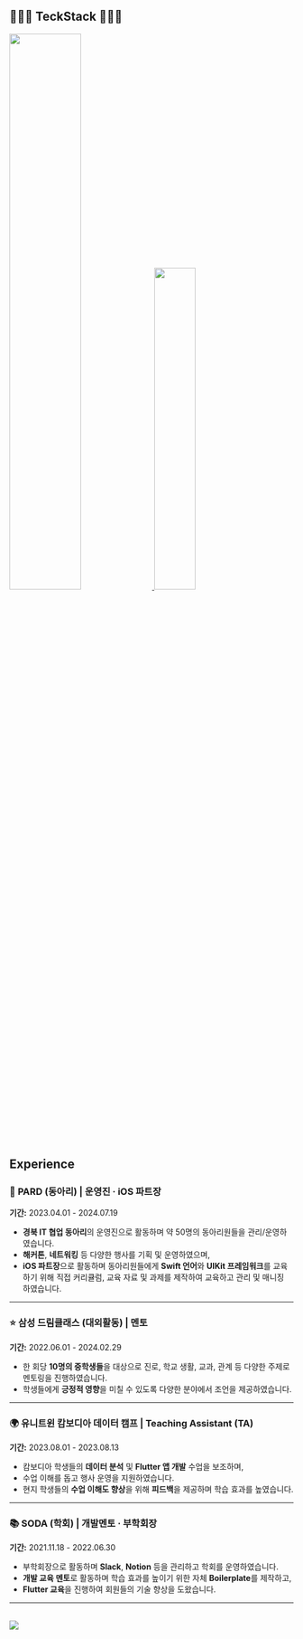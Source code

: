 <h2> 👩🏻‍💻 TeckStack 👩🏻‍💻</h2>

<a href="https://github.com/anuraghazra/github-readme-stats">
  <img src="https://github-readme-stats.vercel.app/api?username=haram22&show_icons=true&theme=material-palenight&hide_border=true&bg_color=20232a&icon_color=E3E3E3A8&text_color=fff&title_color=918FE0&count_private=true" width=50.2% />
</a>
<a href="https://github.com/haram22/github-stats">
<img src="https://github-readme-stats.vercel.app/api/top-langs/?username=haram22&layout=compact&theme=material-palenight&hide_border=true&bg_color=20232a&icon_color=E3E3E3A8&text_color=fff&title_color=918FE0&count_private=true" width=38.2% />
  
</a>
<a href="https://github.com/ashutosh00710/github-readme-activity-graph">
</a>
<br>


## Experience
### 🌊 **PARD (동아리)** | 운영진 · iOS 파트장  
**기간:** 2023.04.01 - 2024.07.19  
- **경북 IT 협업 동아리**의 운영진으로 활동하며 약 50명의 동아리원들을 관리/운영하였습니다.  
- **해커톤**, **네트워킹** 등 다양한 행사를 기획 및 운영하였으며,  
- **iOS 파트장**으로 활동하며 동아리원들에게 **Swift 언어**와 **UIKit 프레임워크**를 교육하기 위해 직접 커리큘럼, 교육 자료 및 과제를 제작하여 교육하고 관리 및 매니징 하였습니다.

---

### :star: **삼성 드림클래스 (대외활동)** | 멘토  
**기간:** 2022.06.01 - 2024.02.29  
- 한 회당 **10명의 중학생들**을 대상으로 진로, 학교 생활, 교과, 관계 등 다양한 주제로 멘토링을 진행하였습니다.  
- 학생들에게 **긍정적 영향**을 미칠 수 있도록 다양한 분야에서 조언을 제공하였습니다.

---

### :earth_africa: **유니트윈 캄보디아 데이터 캠프** | Teaching Assistant (TA)  
**기간:** 2023.08.01 - 2023.08.13  
- 캄보디아 학생들의 **데이터 분석** 및 **Flutter 앱 개발** 수업을 보조하며,  
- 수업 이해를 돕고 행사 운영을 지원하였습니다.  
- 현지 학생들의 **수업 이해도 향상**을 위해 **피드백**을 제공하며 학습 효과를 높였습니다.

---

### :books: **SODA (학회)** | 개발멘토 · 부학회장  
**기간:** 2021.11.18 - 2022.06.30  
- 부학회장으로 활동하며 **Slack**, **Notion** 등을 관리하고 학회를 운영하였습니다.  
- **개발 교육 멘토**로 활동하며 학습 효과를 높이기 위한 자체 **Boilerplate**를 제작하고,  
- **Flutter 교육**을 진행하여 회원들의 기술 향상을 도왔습니다.

---



<br>
<a href="https://hits.seeyoufarm.com"><img src="https://hits.seeyoufarm.com/api/count/incr/badge.svg?url=https%3A%2F%2Fgithub.com%2Fharam22%2F&count_bg=%23FD98E2&title_bg=%23555555&icon=&icon_color=%23DFC0C0&title=hits&edge_flat=false"/></a>
